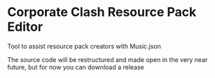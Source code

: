 # Corporate Clash Resource Pack Editor
Tool to assist resource pack creators with Music.json

The source code will be restructured and made open in the very near future, but for now you can download a release
